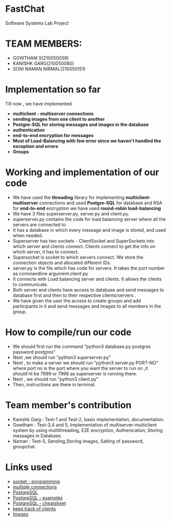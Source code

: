 # FastChat
Software Systems Lab Project

# TEAM MEMBERS:

* GOWTHAM S(210050059)
* KANISHK GARG(210050080)
* SONI NAMAN NIRMAL(210050151)

# Implementation so far
Till now , we have implemented 
* **multiclient - multiserver connections** 
* **sending images from one client to another** 
* **Postgre-SQL for storing messages and images in the database**
* **authentication**
* **end-to-end encryption for messages**
* **Most of Load-Balancing with few error since we haven't handled the exception and errors**
* **Groups**



# Working and implementation of our code

* We have used the **threading** library for implementing **multiclient-multiserver** connections and used **Postgre-SQL** for 
database and RSA for **end-to-end** encryption we have used **round-robin load-balancing** 
* We have 3 files superserver.py, server.py and client.py. 
* superserver.py contains the code for load balancing server where all the servers are connected to 
* It has a database in which every message and image is stored, and used when needed.
* Superserver has two sockets - ClientSocket and SuperSockets into which server and clients connect. Clients connect to get the info on which server, it has to connect.
* Supersocket is socket to which servers connect. We store the connection objects and allocated different IDs.
* server.py is the file which has code for servers. It takes the port number as commandline argument.client.py
* It connects with Load balancing server and clients. It allows the clients to communicate. 
* Both server and clients have access to database and send messages to database first and then to their respective clients/servers .
* We have given the user the access to create groups and add participants in it and send messages and images to all members in the group.

# How to compile/run our code

* We should first run the command "python3 database.py postgres password postgres" 
* Next ,we should run "python3 superserver.py"
* Next , to make a server we should run "python3 server.py PORT-NO" where port no is the port where you want the server to run on ,it should'nt be 7999 or 7998 as 
superserver is running there.
* Next , we should run "python3 client.py"
* Then, instructions are there in terminal.

# Team member's contribution

* Kanishk Garg : Test-1 and Test-2, basic implementation, documentation.
* Gowtham : Test-3,4 and 5, Implementation of multiserver-multiclient system by using multithreading, E2E encryption, Authenication, Storing messages in Database.
* Naman : Test-5, Sending,Storing images, Salting of password, groupchat.

# Links used

* [socket - programming](https://www.geeksforgeeks.org/python-program-that-sends-and-recieves-message-from-client/)
* [multiple connections](https://realpython.com/python-sockets/#handling-multiple-connections)
* [PostgreSQL](https://www.cherryservers.com/blog/how-to-install-and-setup-postgresql-server-on-ubuntu-20-04)
* [PostgreSQL - examples](https://www.geeksforgeeks.org/python-postgresql-select-data/)
* [PostgreSQL - cheatsheet](https://www.postgresqltutorial.com/postgresql-cheat-sheet/)
* [keep track of clients](https://stackoverflow.com/questions/10605083/python-asyncore-keep-track-of-clients)
* [Images](https://stackoverflow.com/questions/42458475/sending-image-over-sockets-only-in-python-image-can-not-be-open)


